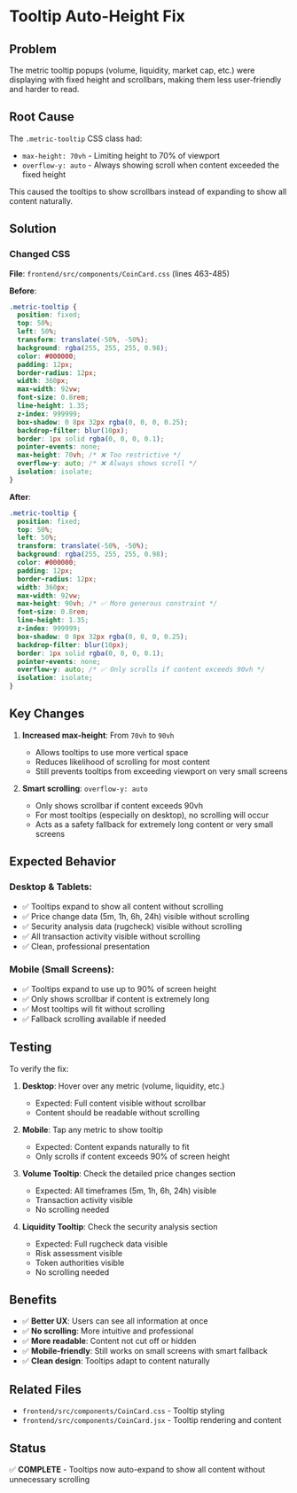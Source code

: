 # Tooltip Auto-Height Fix

## Problem
The metric tooltip popups (volume, liquidity, market cap, etc.) were displaying with fixed height and scrollbars, making them less user-friendly and harder to read.

## Root Cause
The `.metric-tooltip` CSS class had:
- `max-height: 70vh` - Limiting height to 70% of viewport
- `overflow-y: auto` - Always showing scroll when content exceeded the fixed height

This caused the tooltips to show scrollbars instead of expanding to show all content naturally.

## Solution

### Changed CSS
**File**: `frontend/src/components/CoinCard.css` (lines 463-485)

**Before**:
```css
.metric-tooltip {
  position: fixed;
  top: 50%;
  left: 50%;
  transform: translate(-50%, -50%);
  background: rgba(255, 255, 255, 0.98);
  color: #000000;
  padding: 12px;
  border-radius: 12px;
  width: 360px;
  max-width: 92vw;
  font-size: 0.8rem;
  line-height: 1.35;
  z-index: 999999;
  box-shadow: 0 8px 32px rgba(0, 0, 0, 0.25);
  backdrop-filter: blur(10px);
  border: 1px solid rgba(0, 0, 0, 0.1);
  pointer-events: none;
  max-height: 70vh; /* ❌ Too restrictive */
  overflow-y: auto; /* ❌ Always shows scroll */
  isolation: isolate;
}
```

**After**:
```css
.metric-tooltip {
  position: fixed;
  top: 50%;
  left: 50%;
  transform: translate(-50%, -50%);
  background: rgba(255, 255, 255, 0.98);
  color: #000000;
  padding: 12px;
  border-radius: 12px;
  width: 360px;
  max-width: 92vw;
  max-height: 90vh; /* ✅ More generous constraint */
  font-size: 0.8rem;
  line-height: 1.35;
  z-index: 999999;
  box-shadow: 0 8px 32px rgba(0, 0, 0, 0.25);
  backdrop-filter: blur(10px);
  border: 1px solid rgba(0, 0, 0, 0.1);
  pointer-events: none;
  overflow-y: auto; /* ✅ Only scrolls if content exceeds 90vh */
  isolation: isolate;
}
```

## Key Changes

1. **Increased max-height**: From `70vh` to `90vh`
   - Allows tooltips to use more vertical space
   - Reduces likelihood of scrolling for most content
   - Still prevents tooltips from exceeding viewport on very small screens

2. **Smart scrolling**: `overflow-y: auto`
   - Only shows scrollbar if content exceeds 90vh
   - For most tooltips (especially on desktop), no scrolling will occur
   - Acts as a safety fallback for extremely long content or very small screens

## Expected Behavior

### Desktop & Tablets:
- ✅ Tooltips expand to show all content without scrolling
- ✅ Price change data (5m, 1h, 6h, 24h) visible without scrolling
- ✅ Security analysis data (rugcheck) visible without scrolling
- ✅ All transaction activity visible without scrolling
- ✅ Clean, professional presentation

### Mobile (Small Screens):
- ✅ Tooltips expand to use up to 90% of screen height
- ✅ Only shows scrollbar if content is extremely long
- ✅ Most tooltips will fit without scrolling
- ✅ Fallback scrolling available if needed

## Testing

To verify the fix:

1. **Desktop**: Hover over any metric (volume, liquidity, etc.)
   - Expected: Full content visible without scrollbar
   - Content should be readable without scrolling

2. **Mobile**: Tap any metric to show tooltip
   - Expected: Content expands naturally to fit
   - Only scrolls if content exceeds 90% of screen height

3. **Volume Tooltip**: Check the detailed price changes section
   - Expected: All timeframes (5m, 1h, 6h, 24h) visible
   - Transaction activity visible
   - No scrolling needed

4. **Liquidity Tooltip**: Check the security analysis section
   - Expected: Full rugcheck data visible
   - Risk assessment visible
   - Token authorities visible
   - No scrolling needed

## Benefits

- ✅ **Better UX**: Users can see all information at once
- ✅ **No scrolling**: More intuitive and professional
- ✅ **More readable**: Content not cut off or hidden
- ✅ **Mobile-friendly**: Still works on small screens with smart fallback
- ✅ **Clean design**: Tooltips adapt to content naturally

## Related Files
- `frontend/src/components/CoinCard.css` - Tooltip styling
- `frontend/src/components/CoinCard.jsx` - Tooltip rendering and content

## Status
✅ **COMPLETE** - Tooltips now auto-expand to show all content without unnecessary scrolling
